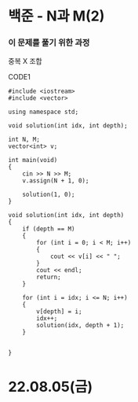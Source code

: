 #  백준 - N과 M(2)

### 이 문제를 풀기 위한 과정
중복 X 조합

CODE1

    #include <iostream>
    #include <vector>

    using namespace std;

    void solution(int idx, int depth);

    int N, M;
    vector<int> v;

    int main(void)
    {
        cin >> N >> M;
        v.assign(N + 1, 0);

        solution(1, 0);
    }

    void solution(int idx, int depth)
    {
        if (depth == M)
        {
            for (int i = 0; i < M; i++)
            {
                cout << v[i] << " ";
            }
            cout << endl;
            return;
        }

        for (int i = idx; i <= N; i++)
        {
            v[depth] = i;
            idx++;
            solution(idx, depth + 1);
        }


    }

# 22.08.05(금)
